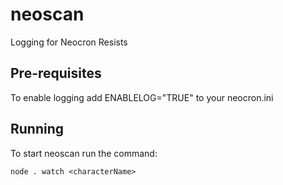 # neoscan

Logging for Neocron Resists

## Pre-requisites

To enable logging add ENABLELOG="TRUE" to your neocron.ini

## Running

To start neoscan run the command:

`node . watch <characterName>`
